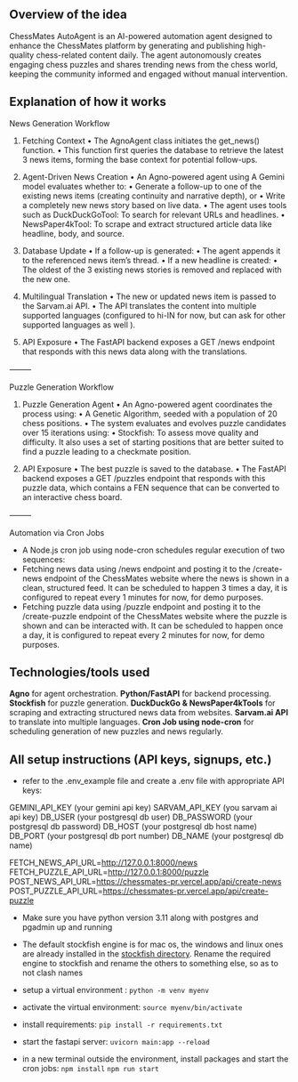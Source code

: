 ## Overview of the idea

ChessMates AutoAgent is an AI-powered automation agent designed to enhance the ChessMates platform by generating and publishing high-quality chess-related content daily. The agent autonomously creates engaging chess puzzles and shares trending news from the chess world, keeping the community informed and engaged without manual intervention.

## Explanation of how it works

News Generation Workflow

1. Fetching Context
	•	The AgnoAgent class initiates the get_news() function.
	•	This function first queries the database to retrieve the latest 3 news items, forming the base context for potential follow-ups.

2. Agent-Driven News Creation
	•	An Agno-powered agent using A Gemini model evaluates whether to:
	•	Generate a follow-up to one of the existing news items (creating continuity and narrative depth), or
	•	Write a completely new news story based on live data.
	•	The agent uses tools such as DuckDuckGoTool: To search for relevant URLs and headlines.
	•	NewsPaper4kTool: To scrape and extract structured article data like headline, body, and source.

3. Database Update
	•	If a follow-up is generated:
	•	The agent appends it to the referenced news item’s thread.
	•	If a new headline is created:
	•	The oldest of the 3 existing news stories is removed and replaced with the new one.

4. Multilingual Translation
	•	The new or updated news item is passed to the Sarvam.ai API.
	•	The API translates the content into multiple supported languages (configured to hi-IN for now, but can ask for other supported languages as well ).

5. API Exposure
	•	The FastAPI backend exposes a GET /news endpoint that responds with this news data along with the translations.

⸻

Puzzle Generation Workflow

1. Puzzle Generation Agent
	•	An Agno-powered agent coordinates the process using:
	•	A Genetic Algorithm, seeded with a population of 20 chess positions.
	•	The system evaluates and evolves puzzle candidates over 15 iterations using:
	•	Stockfish: To assess move quality and difficulty. It also uses a set of starting positions that are better suited to find a puzzle leading to a checkmate position.

2. API Exposure
	•	The best puzzle is saved to the database.
	•	The FastAPI backend exposes a GET /puzzles endpoint that responds with this puzzle data, which contains a FEN sequence that can be converted to an interactive chess board.

⸻

Automation via Cron Jobs

- A Node.js cron job using node-cron schedules regular execution of two sequences:
- Fetching news data using /news endpoint and posting it to the /create-news endpoint of the ChessMates website where the news is shown in a clean, structured feed. It can be scheduled to happen 3 times a day, it is configured to repeat every 1 minutes for now, for demo purposes.
- Fetching puzzle data using /puzzle endpoint and posting it to the /create-puzzle endpoint of the ChessMates website where the puzzle is shown and can be interacted with. It can be scheduled to happen once a day, it is configured to repeat every 2 minutes for now, for demo purposes.

## Technologies/tools used

**Agno** for agent orchestration.
**Python/FastAPI** for backend processing.
**Stockfish** for puzzle generation.
**DuckDuckGo & NewsPaper4kTools** for scraping and extracting structured news data from websites.
**Sarvam.ai API** to translate into multiple languages.
**Cron Job using node-cron** for scheduling generation of new puzzles and news regularly.

## All setup instructions (API keys, signups, etc.)

- refer to the .env_example file and create a .env file with appropriate API keys:

GEMINI_API_KEY (your gemini api key)
SARVAM_API_KEY (you sarvam ai api key)
DB_USER (your postgresql db user)
DB_PASSWORD (your postgresql db password)
DB_HOST (your postgresql db host name)
DB_PORT (your postgresql db port number)
DB_NAME (your postgresql db name)

FETCH_NEWS_API_URL=http://127.0.0.1:8000/news
FETCH_PUZZLE_API_URL=http://127.0.0.1:8000/puzzle
POST_NEWS_API_URL=https://chessmates-pr.vercel.app/api/create-news
POST_PUZZLE_API_URL=https://chessmates-pr.vercel.app/api/create-puzzle

- Make sure you have python version 3.11 along with postgres and pgadmin up and running 
- The default stockfish engine is for mac os, the windows and linux ones are already installed in the [stockfish directory](stockfish). Rename the required engine to stockfish and rename the others to something else, so as to not clash names

- setup a virtual environment :
``` python -m venv myenv ```

- activate the virtual environment:
``` source myenv/bin/activate ```

- install requirements:
``` pip install -r requirements.txt ```

- start the fastapi server:
``` uvicorn main:app --reload ```

- in a new terminal outside the environment, install packages and start the cron jobs:
``` npm install ```
``` npm run start ```



